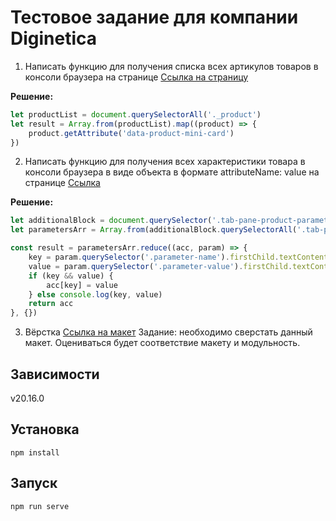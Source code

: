 # Тестовое задание для компании Diginetica

1. Написать функцию для получения списка всех артикулов товаров в консоли браузера на странице [Ссылка на страницу](https://groupprice.ru/categories/jenskaya-odejda?referer_from=main_catalog)

**Решение:**
```js
let productList = document.querySelectorAll('._product')
let result = Array.from(productList).map((product) => {
	product.getAttribute('data-product-mini-card')
})
```

2. Написать функцию для получения всех характеристики товара в консоли браузера в виде объекта в формате attributeName: value на странице [Ссылка](https://nir-vanna.ru/product/smesitel-bravat-art-f175109c-dlya-rakoviny/)

**Решение:**
```js
let additionalBlock = document.querySelector('.tab-pane-product-parameters-main .additional')
let parametersArr = Array.from(additionalBlock.querySelectorAll('.tab-pane-product-parameter-item'))

const result = parametersArr.reduce((acc, param) => {
	key = param.querySelector('.parameter-name').firstChild.textContent.trim()
	value = param.querySelector('.parameter-value').firstChild.textContent.trim()
	if (key && value) {
		acc[key] = value
	} else console.log(key, value)
	return acc
}, {})
```

3. Вёрстка
[Ссылка на макет](https://www.figma.com/file/uBaU2XAC6gZqtshk59mMHL)
Задание: необходимо сверстать данный макет. 
Оцениваться будет соответствие макету и модульность. 

## Зависимости
v20.16.0

## Установка

```
npm install
```

## Запуск

```
npm run serve
```